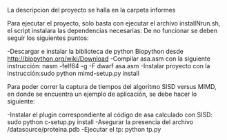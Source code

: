 La descripcion del proyecto se halla en la carpeta informes

Para ejecutar el proyecto, solo basta con ejecutar el archivo installNrun.sh, el script instalara las dependencias necesarias: De no funcionar se deben seguir los siguientes puntos:

-Descargar e instalar la biblioteca de python Biopython desde http://biopython.org/wiki/Download
-Compilar asa.asm con la siguiente instrucción: nasm -felf64 -g -F dwarf asa.asm
-Instalar proyecto con la instrucción:sudo python mimd-setup.py install

Para poder correr la captura de tiempos del algoritmo SISD versus MIMD, en donde se encuentra un ejemplo de aplicación, se debe hacer lo siguiente:

-Instalar el plugin correspondiente al código de asa calculado con SISD: sudo python c-setup.py install
-Asegurar la presencia del archivo <CARPETA TP>/datasource/proteina.pdb
-Ejecutar el tp: python tp.py


